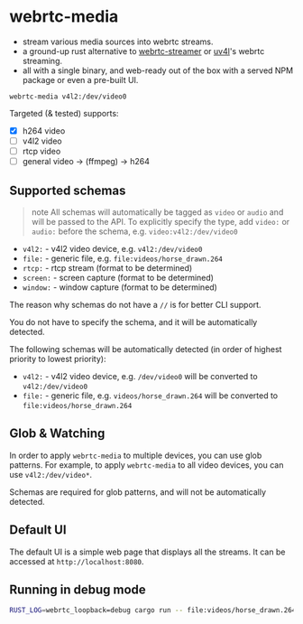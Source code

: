 # webrtc-media

-  stream various media sources into webrtc streams.
- a ground-up rust alternative to [webrtc-streamer](github.com/mpromonet/webrtc-streamer) or [uv4l](https://www.linux-projects.org/uv4l/)'s webrtc streaming.
- all with a single binary, and web-ready out of the box with a served NPM package or even a pre-built UI.

```
webrtc-media v4l2:/dev/video0
```

Targeted (& tested) supports:
- [x] h264 video
- [ ] v4l2 video
- [ ] rtcp video
- [ ] general video -> (ffmpeg) -> h264

## Supported schemas

> note All schemas will automatically be tagged as `video` or `audio` and will be passed to the API. To explicitly specify the type, add `video:` or `audio:` before the schema, e.g. `video:v4l2:/dev/video0`

- `v4l2:` - v4l2 video device, e.g. `v4l2:/dev/video0`
- `file:` - generic file, e.g. `file:videos/horse_drawn.264`
- `rtcp:` - rtcp stream (format to be determined)
- `screen:` - screen capture (format to be determined)
- `window:` - window capture (format to be determined)

The reason why schemas do not have a `//` is for better CLI support.

You do not have to specify the schema, and it will be automatically detected.

The following schemas will be automatically detected (in order of highest priority to lowest priority):
- `v4l2:` - v4l2 video device, e.g. `/dev/video0` will be converted to `v4l2:/dev/video0`
- `file:` - generic file, e.g. `videos/horse_drawn.264` will be converted to `file:videos/horse_drawn.264`

## Glob & Watching

In order to apply `webrtc-media` to multiple devices, you can use glob patterns. For example, to apply `webrtc-media` to all video devices, you can use `v4l2:/dev/video*`.

Schemas are required for glob patterns, and will not be automatically detected.

## Default UI

The default UI is a simple web page that displays all the streams. It can be accessed at `http://localhost:8080`.

## Running in debug mode

```bash
RUST_LOG=webrtc_loopback=debug cargo run -- file:videos/horse_drawn.264
```